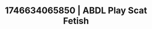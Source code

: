 ---
categories:
- Skin-to-skin fantasy
- Erotic photography
- AI-generated
- Cosplay
- Virtual lover intimacy
- Consent-based play
- ASMR
- Erotic close-up
image: /assets/images/1746634065850.jpg
layout: post
seo:
  description: Featured content with sensual ABDL Play, Scat Fetish. HD images available.
  keywords: ABDL Play, Scat Fetish
  og_image: /assets/images/1746634065850.jpg
  schema_type: VisualArtwork
tags:
- ABDL Play
- '#1746634065850'
- Scat Fetish
title: 1746634065850 | ABDL Play Scat Fetish
---